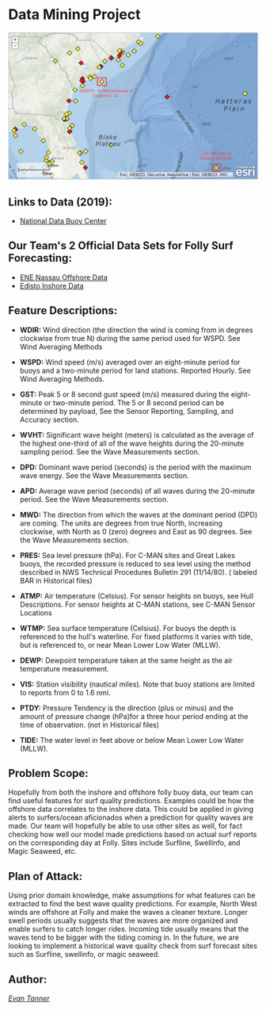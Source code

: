 # Data Mining Project
![Screenshot](DataSetSources.png)

## Links to Data (2019):
* [National Data Buoy Center](https://www.ndbc.noaa.gov)

## Our Team's 2 Official Data Sets for Folly Surf Forecasting:
* [ENE Nassau Offshore Data](https://www.ndbc.noaa.gov/station_history.php?station=41047)
* [Edisto Inshore Data](https://www.ndbc.noaa.gov/station_history.php?station=41004)

## Feature Descriptions:
* **WDIR:** Wind direction (the direction the wind is coming from in degrees clockwise from true N) during the same period used for WSPD. See Wind Averaging Methods

* **WSPD:** Wind speed (m/s) averaged over an eight-minute period for buoys and a two-minute period for land stations. Reported Hourly. See Wind Averaging Methods.

* **GST:** Peak 5 or 8 second gust speed (m/s) measured during the eight-minute or two-minute period. The 5 or 8 second period can be determined by payload, See the Sensor Reporting, Sampling, and Accuracy section.

* **WVHT:** Significant wave height (meters) is calculated as the average of the highest one-third of all of the wave heights during the 20-minute sampling period. See the Wave Measurements section.

* **DPD:** Dominant wave period (seconds) is the period with the maximum wave energy. See the Wave Measurements section.

* **APD:** Average wave period (seconds) of all waves during the 20-minute period. See the Wave Measurements section.

* **MWD:** The direction from which the waves at the dominant period (DPD) are coming. The units are degrees from true North, increasing clockwise, with North as 0 (zero) degrees and East as 90 degrees. See the Wave Measurements section.

* **PRES:** Sea level pressure (hPa). For C-MAN sites and Great Lakes buoys, the recorded pressure is reduced to sea level using the method described in NWS Technical Procedures Bulletin 291 (11/14/80). ( labeled BAR in Historical files)

* **ATMP:** Air temperature (Celsius). For sensor heights on buoys, see Hull Descriptions. For sensor heights at C-MAN stations, see C-MAN Sensor Locations

* **WTMP:** Sea surface temperature (Celsius). For buoys the depth is referenced to the hull's waterline. For fixed platforms it varies with tide, but is referenced to, or near Mean Lower Low Water (MLLW).

* **DEWP:** Dewpoint temperature taken at the same height as the air temperature measurement.

* **VIS:** Station visibility (nautical miles). Note that buoy stations are limited to reports from 0 to 1.6 nmi.

* **PTDY:** Pressure Tendency is the direction (plus or minus) and the amount of pressure change (hPa)for a three hour period ending at the time of observation. (not in Historical files)

* **TIDE:** The water level in feet above or below Mean Lower Low Water (MLLW).

## Problem Scope:

Hopefully from both the inshore and offshore folly buoy data, our team can find useful features for surf quality predictions. Examples could be how the offshore data correlates to the inshore data. This could be applied in giving alerts to surfers/ocean aficionados when a prediction for quality waves are made. Our team will hopefully be able to use other sites as well, for fact checking how well our model made predictions based on actual surf reports on the corresponding day at Folly. Sites include Surfline, Swellinfo, and Magic Seaweed, etc. 

## Plan of Attack:

Using prior domain knowledge, make assumptions for what features can be extracted to find the best wave quality predictions. For example, North West winds are offshore at Folly and make the waves a cleaner texture. Longer swell periods usually suggests that the waves are more organized and enable surfers to catch longer rides. Incoming tide usually means that the waves tend to be bigger with the tiding coming in. In the future, we are looking to implement a historical wave quality check from surf forecast sites such as Surfline, swellinfo, or magic seaweed. 


## Author:

[*Evan Tanner*](https://github.com/surfevant)










